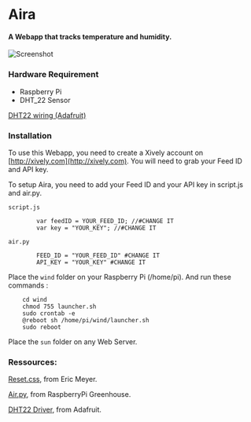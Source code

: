 # Aira 
#### A Webapp that tracks temperature and humidity.

![Screenshot](http://i.imgur.com/4nnrstW.png?1)

### Hardware Requirement

- Raspberry Pi
- DHT_22 Sensor


[DHT22 wiring (Adafruit)](https://learn.adafruit.com/dht-humidity-sensing-on-raspberry-pi-with-gdocs-logging/wiring)



### Installation


To use this Webapp, you need to create a Xively account on [http://xively.com](http://xively.com). You will need to grab your Feed ID and API key.

To setup Aira, you need to add your Feed ID and your API key in script.js and air.py.

`script.js`

			var feedID = YOUR_FEED_ID; //#CHANGE IT
			var key = "YOUR_KEY"; //#CHANGE IT


`air.py`

			FEED_ID = "YOUR_FEED_ID" #CHANGE IT
			API_KEY = "YOUR_KEY" #CHANGE IT

Place the `wind` folder on your Raspberry Pi (/home/pi). And run these commands :

		cd wind
		chmod 755 launcher.sh
		sudo crontab -e
		@reboot sh /home/pi/wind/launcher.sh
		sudo reboot

Place the `sun` folder on any Web Server.

### Ressources:

[Reset.css](http://meyerweb.com/eric/tools/css/reset/), from Eric Meyer.

[Air.py](https://greenpihouse.wordpress.com/2013/10/25/rspberry-pi-dht22-xively/), from RaspberryPi Greenhouse.

[DHT22 Driver](https://github.com/adafruit/Adafruit-Raspberry-Pi-Python-Code/tree/master/Adafruit_DHT_Driver), from Adafruit.


